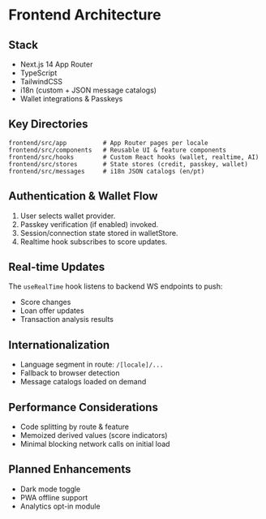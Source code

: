 # Frontend Architecture

## Stack
- Next.js 14 App Router
- TypeScript
- TailwindCSS
- i18n (custom + JSON message catalogs)
- Wallet integrations & Passkeys

## Key Directories
```
frontend/src/app          # App Router pages per locale
frontend/src/components   # Reusable UI & feature components
frontend/src/hooks        # Custom React hooks (wallet, realtime, AI)
frontend/src/stores       # State stores (credit, passkey, wallet)
frontend/src/messages     # i18n JSON catalogs (en/pt)
```

## Authentication & Wallet Flow
1. User selects wallet provider.
2. Passkey verification (if enabled) invoked.
3. Session/connection state stored in walletStore.
4. Realtime hook subscribes to score updates.

## Real-time Updates
The `useRealTime` hook listens to backend WS endpoints to push:
- Score changes
- Loan offer updates
- Transaction analysis results

## Internationalization
- Language segment in route: `/[locale]/...`
- Fallback to browser detection
- Message catalogs loaded on demand

## Performance Considerations
- Code splitting by route & feature
- Memoized derived values (score indicators)
- Minimal blocking network calls on initial load

## Planned Enhancements
- Dark mode toggle
- PWA offline support
- Analytics opt-in module
